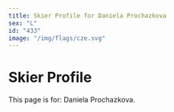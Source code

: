 ```yaml
---
title: Skier Profile for Daniela Prochazkova
sex: "L"
id: "433"
image: "/img/flags/cze.svg" 
---
```


# Skier Profile

This page is for: Daniela Prochazkova.
    